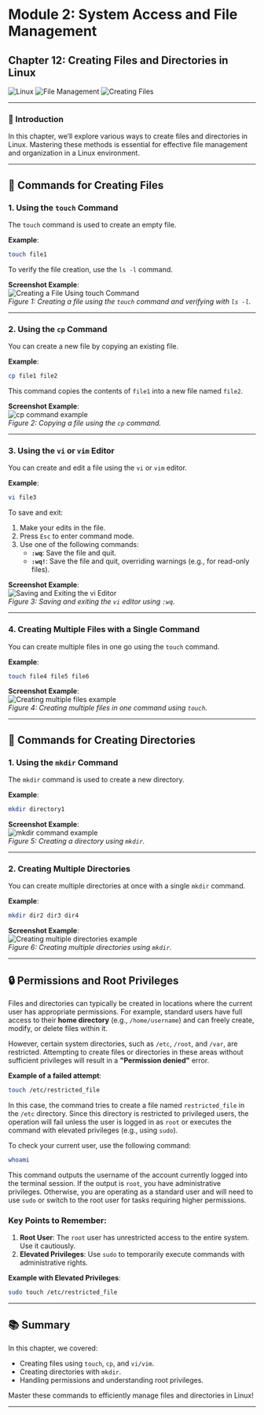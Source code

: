 # **Module 2: System Access and File Management**  
## **Chapter 12: Creating Files and Directories in Linux**  

![Linux](https://img.shields.io/badge/Linux-Fundamentals-green)   ![File Management](https://img.shields.io/badge/File%20Management-blue)   ![Creating Files](https://img.shields.io/badge/Creating%20Files-orange)  

---

### **📖 Introduction**  
In this chapter, we’ll explore various ways to create files and directories in Linux. Mastering these methods is essential for effective file management and organization in a Linux environment.  

---

## **📝 Commands for Creating Files**  

### 1. **Using the `touch` Command**  
The `touch` command is used to create an empty file.  

**Example**:  
```bash
touch file1
```  
To verify the file creation, use the `ls -l` command.  

**Screenshot Example**:  
![Creating a File Using touch Command](screenshots/01-touch-command.png)  
*Figure 1: Creating a file using the `touch` command and verifying with `ls -l`.*  

---

### 2. **Using the `cp` Command**  
You can create a new file by copying an existing file.  

**Example**:  
```bash
cp file1 file2
```  
This command copies the contents of `file1` into a new file named `file2`.  

**Screenshot Example**:  
![cp command example](screenshots/02-cp-command.png)  
*Figure 2: Copying a file using the `cp` command.*  

---

### 3. **Using the `vi` or `vim` Editor**  
You can create and edit a file using the `vi` or `vim` editor.  

**Example**:  
```bash
vi file3
```  

To save and exit:  
1. Make your edits in the file.  
2. Press `Esc` to enter command mode.  
3. Use one of the following commands:  
   - **`:wq`**: Save the file and quit.  
   - **`:wq!`**: Save the file and quit, overriding warnings (e.g., for read-only files).  

**Screenshot Example**:  
![Saving and Exiting the vi Editor](screenshots/03-vi-editor-save-exit.png)  
*Figure 3: Saving and exiting the `vi` editor using `:wq`.*  

---

### 4. **Creating Multiple Files with a Single Command**  
You can create multiple files in one go using the `touch` command.  

**Example**:  
```bash
touch file4 file5 file6
```  

**Screenshot Example**:  
![Creating multiple files example](screenshots/04-multiple-files-screenshot.png)  
*Figure 4: Creating multiple files in one command using `touch`.*  

---

## **📁 Commands for Creating Directories**  

### 1. **Using the `mkdir` Command**  
The `mkdir` command is used to create a new directory.  

**Example**:  
```bash
mkdir directory1
```  

**Screenshot Example**:  
![mkdir command example](screenshots/05-mkdir-command-screenshot.png)  
*Figure 5: Creating a directory using `mkdir`.*  

---

### 2. **Creating Multiple Directories**  
You can create multiple directories at once with a single `mkdir` command.  

**Example**:  
```bash
mkdir dir2 dir3 dir4
```  

**Screenshot Example**:  
![Creating multiple directories example](screenshots/06-multiple-directories-screenshot.png)  
*Figure 6: Creating multiple directories using `mkdir`.*  

---

## **🔒 Permissions and Root Privileges**  

Files and directories can typically be created in locations where the current user has appropriate permissions. For example, standard users have full access to their **home directory** (e.g., `/home/username`) and can freely create, modify, or delete files within it.  

However, certain system directories, such as `/etc`, `/root`, and `/var`, are restricted. Attempting to create files or directories in these areas without sufficient privileges will result in a **"Permission denied"** error.  

**Example of a failed attempt**:  
```bash
touch /etc/restricted_file
```  
In this case, the command tries to create a file named `restricted_file` in the `/etc` directory. Since this directory is restricted to privileged users, the operation will fail unless the user is logged in as `root` or executes the command with elevated privileges (e.g., using `sudo`).  

To check your current user, use the following command:  
```bash
whoami
```  
This command outputs the username of the account currently logged into the terminal session. If the output is `root`, you have administrative privileges. Otherwise, you are operating as a standard user and will need to use `sudo` or switch to the root user for tasks requiring higher permissions.  

### **Key Points to Remember**:  
1. **Root User**: The `root` user has unrestricted access to the entire system. Use it cautiously.  
2. **Elevated Privileges**: Use `sudo` to temporarily execute commands with administrative rights.  

**Example with Elevated Privileges**:  
```bash
sudo touch /etc/restricted_file
```  

---

## **📚 Summary**  

In this chapter, we covered:  
- Creating files using `touch`, `cp`, and `vi/vim`.  
- Creating directories with `mkdir`.  
- Handling permissions and understanding root privileges.  

Master these commands to efficiently manage files and directories in Linux!  

--- 
